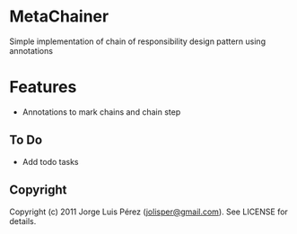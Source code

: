 MetaChainer
===========

Simple implementation of chain of responsibility design pattern using annotations


Features
========

* Annotations to mark chains and chain step


To Do
-----

* Add todo tasks


Copyright
---------

Copyright (c) 2011 Jorge Luis Pérez (jolisper@gmail.com). See LICENSE for details.


